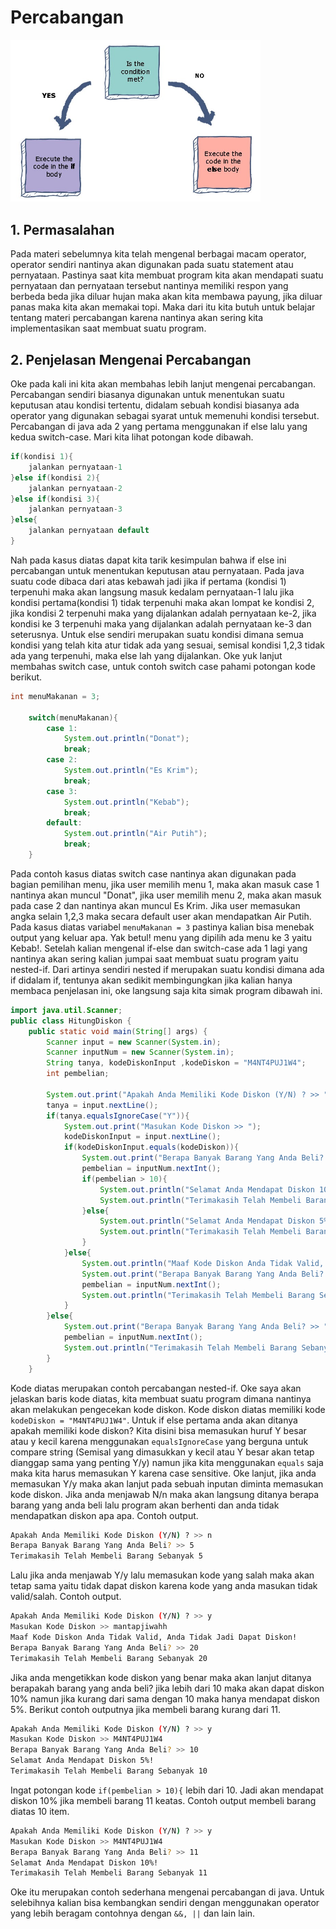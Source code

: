 # Percabangan

<img src="if-else.jpg" width="400px">

## 1. Permasalahan

Pada materi sebelumnya kita telah mengenal berbagai macam operator, operator sendiri nantinya akan digunakan pada suatu statement atau pernyataan. Pastinya saat kita membuat program kita akan mendapati suatu pernyataan dan pernyataan tersebut nantinya memiliki respon yang berbeda beda jika diluar hujan maka akan kita membawa payung, jika diluar panas maka kita akan memakai topi. Maka dari itu kita butuh untuk belajar tentang materi percabangan karena nantinya akan sering kita implementasikan saat membuat suatu program.

## 2. Penjelasan Mengenai Percabangan

Oke pada kali ini kita akan membahas lebih lanjut mengenai percabangan. Percabangan sendiri biasanya digunakan untuk menentukan suatu keputusan atau kondisi tertentu, didalam sebuah kondisi biasanya ada operator yang digunakan sebagai syarat untuk memenuhi kondisi tersebut. Percabangan di java ada 2 yang pertama menggunakan if else lalu yang kedua switch-case. Mari kita lihat potongan kode dibawah.

```java
if(kondisi 1){
    jalankan pernyataan-1
}else if(kondisi 2){
    jalankan pernyataan-2
}else if(kondisi 3){
    jalankan pernyataan-3
}else{
    jalankan pernyataan default
}
```

Nah pada kasus diatas dapat kita tarik kesimpulan bahwa if else ini percabangan untuk menentukan keputusan atau pernyataan. Pada java suatu code dibaca dari atas kebawah jadi jika if pertama (kondisi 1) terpenuhi maka akan langsung masuk kedalam pernyataan-1 lalu jika kondisi pertama(kondisi 1) tidak terpenuhi maka akan lompat ke kondisi 2, jika kondisi 2 terpenuhi maka yang dijalankan adalah pernyataan ke-2, jika kondisi ke 3 terpenuhi maka yang dijalankan adalah pernyataan ke-3 dan seterusnya. Untuk else sendiri merupakan suatu kondisi dimana semua kondisi yang telah kita atur tidak ada yang sesuai, semisal kondisi 1,2,3 tidak ada yang terpenuhi, maka else lah yang dijalankan. Oke yuk lanjut membahas switch case, untuk contoh switch case pahami potongan kode berikut.

```java
int menuMakanan = 3;

    switch(menuMakanan){
        case 1:
            System.out.println("Donat");
            break;
        case 2:
            System.out.println("Es Krim");
            break;
        case 3:
            System.out.println("Kebab");
            break;
        default:
            System.out.println("Air Putih");
            break;
    }
```

Pada contoh kasus diatas switch case nantinya akan digunakan pada bagian pemilihan menu, jika user memilih menu 1, maka akan masuk case 1 nantinya akan muncul "Donat", jika user memilih menu 2, maka akan masuk pada case 2 dan nantinya akan muncul Es Krim. Jika user memasukan angka selain 1,2,3 maka secara default user akan mendapatkan Air Putih. Pada kasus diatas variabel `menuMakanan = 3` pastinya kalian bisa menebak output yang keluar apa. Yak betul! menu yang dipilih ada menu ke 3 yaitu Kebab!. Setelah kalian mengenal if-else dan switch-case ada 1 lagi yang nantinya akan sering kalian jumpai saat membuat suatu program yaitu nested-if. Dari artinya sendiri nested if merupakan suatu kondisi dimana ada if didalam if, tentunya akan sedikit membingungkan jika kalian hanya membaca penjelasan ini, oke langsung saja kita simak program dibawah ini.

```java
import java.util.Scanner;
public class HitungDiskon {
    public static void main(String[] args) {
        Scanner input = new Scanner(System.in);
        Scanner inputNum = new Scanner(System.in);
        String tanya, kodeDiskonInput ,kodeDiskon = "M4NT4PUJ1W4";
        int pembelian;

        System.out.print("Apakah Anda Memiliki Kode Diskon (Y/N) ? >> ");
        tanya = input.nextLine();
        if(tanya.equalsIgnoreCase("Y")){
            System.out.print("Masukan Kode Diskon >> ");
            kodeDiskonInput = input.nextLine();
            if(kodeDiskonInput.equals(kodeDiskon)){
                System.out.print("Berapa Banyak Barang Yang Anda Beli? >> ");
                pembelian = inputNum.nextInt();
                if(pembelian > 10){
                    System.out.println("Selamat Anda Mendapat Diskon 10%!");
                    System.out.println("Terimakasih Telah Membeli Barang Sebanyak "+pembelian);
                }else{
                    System.out.println("Selamat Anda Mendapat Diskon 5%!");
                    System.out.println("Terimakasih Telah Membeli Barang Sebanyak "+pembelian);
                }
            }else{
                System.out.println("Maaf Kode Diskon Anda Tidak Valid, Anda Tidak Jadi Dapat Diskon!");
                System.out.print("Berapa Banyak Barang Yang Anda Beli? >> ");
                pembelian = inputNum.nextInt();
                System.out.println("Terimakasih Telah Membeli Barang Sebanyak "+pembelian);
            }
        }else{
            System.out.print("Berapa Banyak Barang Yang Anda Beli? >> ");
            pembelian = inputNum.nextInt();
            System.out.println("Terimakasih Telah Membeli Barang Sebanyak "+pembelian);
        }
    }
```

Kode diatas merupakan contoh percabangan nested-if. Oke saya akan jelaskan baris kode diatas, kita membuat suatu program dimana nantinya akan melakukan pengecekan kode diskon. Kode diskon diatas memiliki kode `kodeDiskon = "M4NT4PUJ1W4"`. Untuk if else pertama anda akan ditanya apakah memiliki kode diskon? Kita disini bisa memasukan huruf Y besar atau y kecil karena menggunakan `equalsIgnoreCase` yang berguna untuk compare string (Semisal yang dimasukkan y kecil atau Y besar akan tetap dianggap sama yang penting Y/y) namun jika kita menggunakan `equals` saja maka kita harus memasukan Y karena case sensitive. Oke lanjut, jika anda memasukan Y/y maka akan lanjut pada sebuah inputan diminta memasukan kode diskon. Jika anda menjawab N/n maka akan langsung ditanya berapa barang yang anda beli lalu program akan berhenti dan anda tidak mendapatkan diskon apa apa. Contoh output.

```bash
Apakah Anda Memiliki Kode Diskon (Y/N) ? >> n
Berapa Banyak Barang Yang Anda Beli? >> 5
Terimakasih Telah Membeli Barang Sebanyak 5
```

Lalu jika anda menjawab Y/y lalu memasukan kode yang salah maka akan tetap sama yaitu tidak dapat diskon karena kode yang anda masukan tidak valid/salah. Contoh output.

```bash
Apakah Anda Memiliki Kode Diskon (Y/N) ? >> y
Masukan Kode Diskon >> mantapjiwahh
Maaf Kode Diskon Anda Tidak Valid, Anda Tidak Jadi Dapat Diskon!
Berapa Banyak Barang Yang Anda Beli? >> 20
Terimakasih Telah Membeli Barang Sebanyak 20
```

Jika anda mengetikkan kode diskon yang benar maka akan lanjut ditanya berapakah barang yang anda beli? jika lebih dari 10 maka akan dapat diskon 10% namun jika kurang dari sama dengan 10 maka hanya mendapat diskon 5%. Berikut contoh outputnya jika membeli barang kurang dari 11.

```bash
Apakah Anda Memiliki Kode Diskon (Y/N) ? >> y
Masukan Kode Diskon >> M4NT4PUJ1W4
Berapa Banyak Barang Yang Anda Beli? >> 10
Selamat Anda Mendapat Diskon 5%!
Terimakasih Telah Membeli Barang Sebanyak 10
```

Ingat potongan kode `if(pembelian > 10){` lebih dari 10. Jadi akan mendapat diskon 10% jika membeli barang 11 keatas. Contoh output membeli barang diatas 10 item.

```bash
Apakah Anda Memiliki Kode Diskon (Y/N) ? >> y
Masukan Kode Diskon >> M4NT4PUJ1W4
Berapa Banyak Barang Yang Anda Beli? >> 11
Selamat Anda Mendapat Diskon 10%!
Terimakasih Telah Membeli Barang Sebanyak 11
```

Oke itu merupakan contoh sederhana mengenai percabangan di java. Untuk selebihnya kalian bisa kembangkan sendiri dengan menggunakan operator yang lebih beragam contohnya dengan `&&, ||` dan lain lain.
